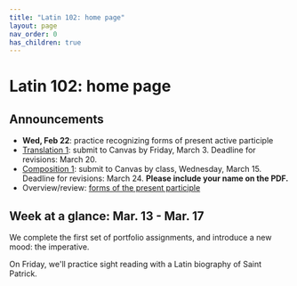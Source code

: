 ```yaml
---
title: "Latin 102: home page"
layout: page
nav_order: 0
has_children: true
---
```



# Latin 102: home page


## Announcements

- **Wed, Feb 22**: practice recognizing forms of present active participle 
- [Translation 1](./assignments/translation1/):  submit to Canvas by Friday, March 3. Deadline for revisions: March 20.
- [Composition 1](./assignments/composition1/):  submit to Canvas by class, Wednesday, March 15.  Deadline for revisions: March 24.  **Please include your name on the PDF.**
- Overview/review:  [forms of the present participle](./review/diffs-gender3/)



## Week at a glance: Mar. 13 - Mar. 17

We complete the first set of portfolio assignments, and introduce a new mood:  the imperative.

On Friday, we'll practice sight reading with a Latin biography of Saint Patrick.